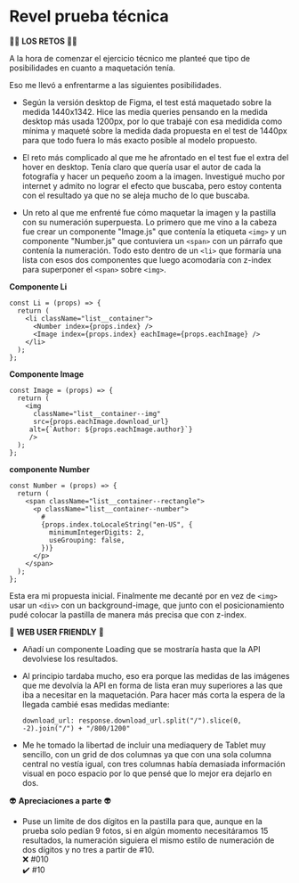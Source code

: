 # Revel prueba técnica

:woman_juggling: **LOS RETOS** :woman_juggling:

A la hora de comenzar el ejercicio técnico me planteé que tipo de posibilidades en cuanto a maquetación tenía.

Eso me llevó a enfrentarme a las siguientes posibilidades.

- Según la versión desktop de Figma, el test está maquetado sobre la medida 1440x1342.
  Hice las media queries pensando en la medida desktop más usada 1200px, por lo que trabajé con esa medidida como mínima y maqueté sobre la medida dada propuesta en el test de 1440px para que todo fuera lo más exacto posible al modelo propuesto.

- El reto más complicado al que me he afrontado en el test fue el extra del hover en desktop.
  Tenía claro que quería usar el autor de cada la fotografía y hacer un pequeño zoom a la imagen. Investigué mucho por internet y admito no lograr el efecto que buscaba, pero estoy contenta con el resultado ya que no se aleja mucho de lo que buscaba.
- Un reto al que me enfrenté fue cómo maquetar la imagen y la pastilla con su numeración superpuesta. Lo primero que me vino a la cabeza fue crear un componente "Image.js" que contenía la etiqueta `<img>` y un componente "Number.js" que contuviera un `<span>` con un párrafo que contenía la numeración. Todo esto dentro de un `<li>` que formaría una lista con esos dos componentes que luego acomodaría con z-index para superponer el `<span>` sobre `<img>`.

**Componente Li**

```
const Li = (props) => {
  return (
    <li className="list__container">
      <Number index={props.index} />
      <Image index={props.index} eachImage={props.eachImage} />
    </li>
  );
};
```

**Componente Image**

```
const Image = (props) => {
  return (
    <img
      className="list__container--img"
      src={props.eachImage.download_url}
     alt={`Author: ${props.eachImage.author}`}
     />
  );
};
```

**componente Number**

```
const Number = (props) => {
  return (
    <span className="list__container--rectangle">
      <p className="list__container--number">
        #
        {props.index.toLocaleString("en-US", {
          minimumIntegerDigits: 2,
          useGrouping: false,
        })}
      </p>
    </span>
  );
};
```

Esta era mi propuesta inicial.
Finalmente me decanté por en vez de `<img>` usar un `<div>` con un background-image, que junto con el posicionamiento pudé colocar la pastilla de manera más precisa que con z-index.

:eyes: **WEB USER FRIENDLY** :eyes:

- Añadí un componente Loading que se mostraría hasta que la API devolviese los resultados.
- Al principio tardaba mucho, eso era porque las medidas de las imágenes que me devolvía la API en forma de lista eran muy superiores a las que iba a necesitar en la maquetación.
  Para hacer más corta la espera de la llegada cambié esas medidas mediante:

  ```
  download_url: response.download_url.split("/").slice(0, -2).join("/") + "/800/1200"

  ```

- Me he tomado la libertad de incluir una mediaquery de Tablet muy sencillo, con un grid de dos columnas ya que con una sola columna central no vestía igual, con tres columnas había demasiada información visual en poco espacio por lo que pensé que lo mejor era dejarlo en dos.

:alien: **Apreciaciones a parte** :alien:

- Puse un limite de dos dígitos en la pastilla para que, aunque en la prueba solo pedían 9 fotos, si en algún momento necesitáramos 15 resultados, la numeración siguiera el mismo estilo de numeración de dos dígitos y no tres a partir de #10.  
  :x: #010  
  :heavy_check_mark: #10
